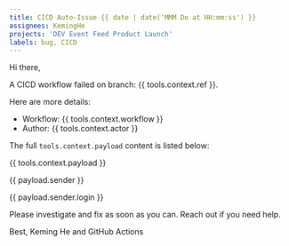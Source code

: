 ```yaml
---
title: CICD Auto-Issue {{ date | date('MMM Do at HH:mm:ss') }}
assignees: KemingHe
projects: 'DEV Event Feed Product Launch'
labels: bug, CICD
---
```

Hi there,

A CICD workflow failed on branch: {{ tools.context.ref }}. 

Here are more details:

- Workflow: {{ tools.context.workflow }}
- Author: {{ tools.context.actor }}

The full `tools.context.payload` content is listed below:

{{ tools.context.payload }}

{{ payload.sender }}

{{ payload.sender.login }}


Please investigate and fix as soon as you can. Reach out if you need help.

Best,
Keming He and GitHub Actions
